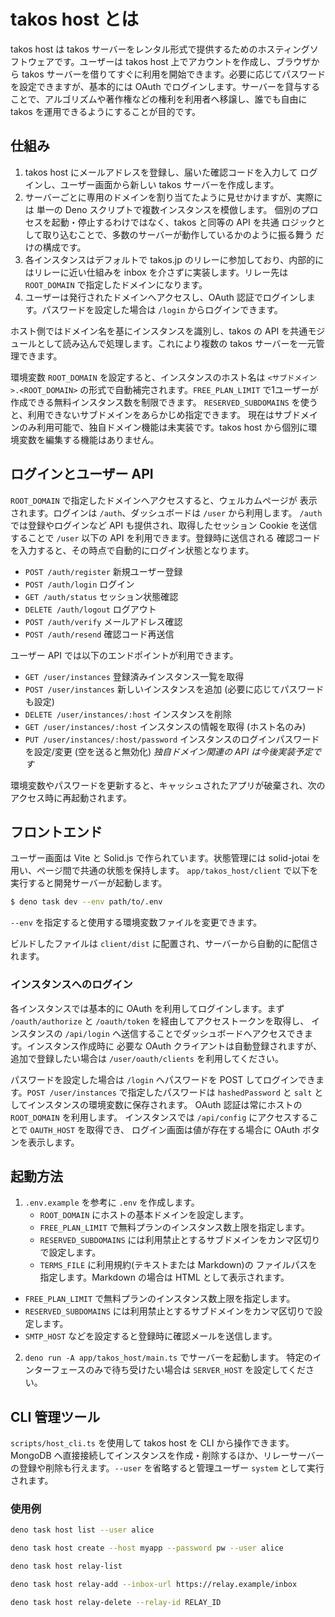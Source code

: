 # takos host とは

takos host は takos
サーバーをレンタル形式で提供するためのホスティングソフトウェアです。ユーザーは
takos host 上でアカウントを作成し、ブラウザから takos
サーバーを借りてすぐに利用を開始できます。必要に応じてパスワードを設定できますが、基本的には
OAuth
でログインします。サーバーを貸与することで、アルゴリズムや著作権などの権利を利用者へ移譲し、誰でも自由に
takos を運用できるようにすることが目的です。

## 仕組み

1. takos host にメールアドレスを登録し、届いた確認コードを入力して
   ログインし、ユーザー画面から新しい takos サーバーを作成します。
2. サーバーごとに専用のドメインを割り当てたように見せかけますが、実際には 単一の
   Deno スクリプトで複数インスタンスを模倣します。
   個別のプロセスを起動・停止するわけではなく、takos と同等の API を共通
   ロジックとして取り込むことで、多数のサーバーが動作しているかのように振る舞う
   だけの構成です。
3. 各インスタンスはデフォルトで takos.jp
   のリレーに参加しており、内部的にはリレーに近い仕組みを inbox
   を介さずに実装します。リレー先は `ROOT_DOMAIN` で指定したドメインになります。
4. ユーザーは発行されたドメインへアクセスし、OAuth
   認証でログインします。パスワードを設定した場合は `/login`
   からログインできます。

ホスト側ではドメイン名を基にインスタンスを識別し、takos の API
を共通モジュールとして読み込んで処理します。これにより複数の takos
サーバーを一元管理できます。

環境変数 `ROOT_DOMAIN` を設定すると、インスタンスのホスト名は
`<サブドメイン>.<ROOT_DOMAIN>` の形式で自動補完されます。`FREE_PLAN_LIMIT`
で1ユーザーが作成できる無料インスタンス数を制限できます。 `RESERVED_SUBDOMAINS`
を使うと、利用できないサブドメインをあらかじめ指定できます。
現在はサブドメインのみ利用可能で、独自ドメイン機能は未実装です。takos host
から個別に環境変数を編集する機能はありません。

## ログインとユーザー API

`ROOT_DOMAIN` で指定したドメインへアクセスすると、ウェルカムページが
表示されます。ログインは `/auth`、ダッシュボードは `/user` から利用します。
`/auth` では登録やログインなど API も提供され、取得したセッション Cookie
を送信することで `/user` 以下の API を利用できます。登録時に送信される
確認コードを入力すると、その時点で自動的にログイン状態となります。

- `POST /auth/register` 新規ユーザー登録
- `POST /auth/login` ログイン
- `GET /auth/status` セッション状態確認
- `DELETE /auth/logout` ログアウト
- `POST /auth/verify` メールアドレス確認
- `POST /auth/resend` 確認コード再送信

ユーザー API では以下のエンドポイントが利用できます。

- `GET /user/instances` 登録済みインスタンス一覧を取得
- `POST /user/instances` 新しいインスタンスを追加 (必要に応じてパスワードも設定)
- `DELETE /user/instances/:host` インスタンスを削除
- `GET /user/instances/:host` インスタンスの情報を取得 (ホスト名のみ)
- `PUT /user/instances/:host/password`
  インスタンスのログインパスワードを設定/変更 (空を送ると無効化)
  _独自ドメイン関連の API は今後実装予定です_

環境変数やパスワードを更新すると、キャッシュされたアプリが破棄され、次のアクセス時に再起動されます。

## フロントエンド

ユーザー画面は Vite と Solid.js で作られています。状態管理には solid-jotai
を用い、ページ間で共通の状態を保持します。 `app/takos_host/client`
で以下を実行すると開発サーバーが起動します。

```bash
$ deno task dev --env path/to/.env
```

`--env` を指定すると使用する環境変数ファイルを変更できます。

ビルドしたファイルは `client/dist`
に配置され、サーバーから自動的に配信されます。

### インスタンスへのログイン

各インスタンスでは基本的に OAuth を利用してログインします。まず
`/oauth/authorize` と `/oauth/token` を経由してアクセストークンを取得し、
インスタンスの `/api/login`
へ送信することでダッシュボードへアクセスできます。インスタンス作成時に 必要な
OAuth クライアントは自動登録されますが、追加で登録したい場合は
`/user/oauth/clients` を利用してください。

パスワードを設定した場合は `/login` へパスワードを POST
してログインできます。`POST /user/instances` で指定したパスワードは
`hashedPassword` と `salt` としてインスタンスの環境変数に保存されます。 OAuth
認証は常にホストの `ROOT_DOMAIN` を利用します。 インスタンスでは `/api/config`
にアクセスすることで `OAUTH_HOST` を取得でき、 ログイン画面は値が存在する場合に
OAuth ボタンを表示します。

## 起動方法

1. `.env.example` を参考に `.env` を作成します。
   - `ROOT_DOMAIN` にホストの基本ドメインを設定します。
   - `FREE_PLAN_LIMIT` で無料プランのインスタンス数上限を指定します。
   - `RESERVED_SUBDOMAINS`
     には利用禁止とするサブドメインをカンマ区切りで設定します。
   - `TERMS_FILE` に利用規約(テキストまたは Markdown)の
     ファイルパスを指定します。Markdown の場合は HTML として表示されます。

- `FREE_PLAN_LIMIT` で無料プランのインスタンス数上限を指定します。
- `RESERVED_SUBDOMAINS`
  には利用禁止とするサブドメインをカンマ区切りで設定します。
- `SMTP_HOST` などを設定すると登録時に確認メールを送信します。

2. `deno run -A app/takos_host/main.ts` でサーバーを起動します。
   特定のインターフェースのみで待ち受けたい場合は `SERVER_HOST`
   を設定してください。

## CLI 管理ツール

`scripts/host_cli.ts` を使用して takos host を CLI から操作できます。 MongoDB
へ直接接続してインスタンスを作成・削除するほか、リレーサーバー
の登録や削除も行えます。`--user` を省略すると管理ユーザー `system`
として実行されます。

### 使用例

```bash
deno task host list --user alice

deno task host create --host myapp --password pw --user alice

deno task host relay-list

deno task host relay-add --inbox-url https://relay.example/inbox

deno task host relay-delete --relay-id RELAY_ID
```
